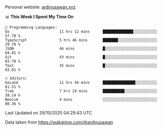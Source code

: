 Personal website: [ardinusawan.xyz](https://ardinusawan.xyz)

<!--START_SECTION:waka-->
📊 **This Week I Spent My Time On** 

```text
💬 Programming Languages: 
Go                       11 hrs 12 mins      ██████████████░░░░░░░░░░░   57.70 % 
TypeScript               5 hrs 46 mins       ███████░░░░░░░░░░░░░░░░░░   29.78 % 
JSON                     46 mins             █░░░░░░░░░░░░░░░░░░░░░░░░   04.01 % 
Git                      43 mins             █░░░░░░░░░░░░░░░░░░░░░░░░   03.70 % 
Text                     35 mins             █░░░░░░░░░░░░░░░░░░░░░░░░   03.01 % 

🔥 Editors: 
GoLand                   11 hrs 56 mins      ███████████████░░░░░░░░░░   61.51 % 
Trae                     7 hrs 24 mins       ██████████░░░░░░░░░░░░░░░   38.14 % 
Neovim                   4 mins              ░░░░░░░░░░░░░░░░░░░░░░░░░   00.36 % 
```


 Last Updated on 29/10/2025 04:29:43 UTC
<!--END_SECTION:waka-->
Data taken from https://wakatime.com/@ardinusawan
